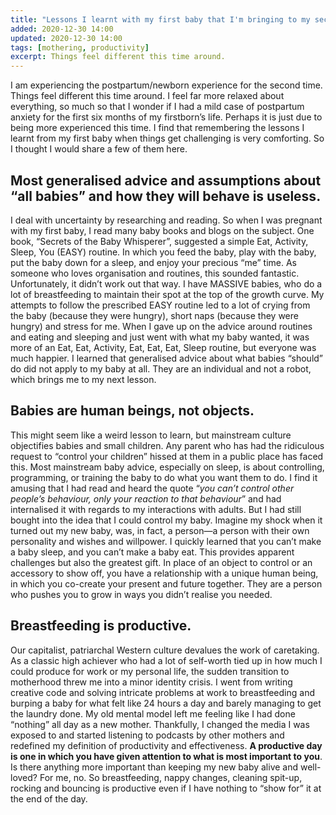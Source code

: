 ```yaml
---
title: "Lessons I learnt with my first baby that I'm bringing to my second"
added: 2020-12-30 14:00
updated: 2020-12-30 14:00
tags: [mothering, productivity]
excerpt: Things feel different this time around.
---
```


I am experiencing the postpartum/newborn experience for the second time. Things feel different this time around. I feel far more relaxed about everything, so much so that I wonder if I had a mild case of postpartum anxiety for the first six months of my firstborn’s life. Perhaps it is just due to being more experienced this time. I find that remembering the lessons I learnt from my first baby when things get challenging is very comforting. So I thought I would share a few of them here.

## Most generalised advice and assumptions about “all babies” and how they will behave is useless.

I deal with uncertainty by researching and reading. So when I was pregnant with my first baby, I read many baby books and blogs on the subject. One book, “Secrets of the Baby Whisperer”, suggested a simple Eat, Activity, Sleep, You (EASY) routine. In which you feed the baby, play with the baby, put the baby down for a sleep, and enjoy your precious “me” time. As someone who loves organisation and routines, this sounded fantastic. Unfortunately, it didn’t work out that way. I have MASSIVE babies, who do a lot of breastfeeding to maintain their spot at the top of the growth curve. My attempts to follow the prescribed EASY routine led to a lot of crying from the baby (because they were hungry), short naps (because they were hungry) and stress for me. When I gave up on the advice around routines and eating and sleeping and just went with what my baby wanted, it was more of an Eat, Eat, Activity, Eat, Eat, Eat, Sleep routine, but everyone was much happier. I learned that generalised advice about what babies “should” do did not apply to my baby at all. They are an individual and not a robot, which brings me to my next lesson.

## Babies are human beings, not objects.

This might seem like a weird lesson to learn, but mainstream culture objectifies babies and small children. Any parent who has had the ridiculous request to “control your children” hissed at them in a public place has faced this. Most mainstream baby advice, especially on sleep, is about controlling, programming, or training the baby to do what you want them to do. I find it amusing that I had read and heard the quote “_you can’t control other people’s behaviour, only your reaction to that behaviour_” and had internalised it with regards to my interactions with adults. But I had still bought into the idea that I could control my baby. Imagine my shock when it turned out my new baby, was, in fact, a person—a person with their own personality and wishes and willpower. I quickly learned that you can’t make a baby sleep, and you can’t make a baby eat. This provides apparent challenges but also the greatest gift. In place of an object to control or an accessory to show off, you have a relationship with a unique human being, in which you co-create your present and future together. They are a person who pushes you to grow in ways you didn’t realise you needed.

## Breastfeeding is productive.

Our capitalist, patriarchal Western culture devalues the work of caretaking. As a classic high achiever who had a lot of self-worth tied up in how much I could produce for work or my personal life, the sudden transition to motherhood threw me into a minor identity crisis. I went from writing creative code and solving intricate problems at work to breastfeeding and burping a baby for what felt like 24 hours a day and barely managing to get the laundry done. My old mental model left me feeling like I had done “nothing” all day as a new mother. Thankfully, I changed the media I was exposed to and started listening to podcasts by other mothers and redefined my definition of productivity and effectiveness. **A productive day is one in which you have given attention to what is most important to you**. Is there anything more important than keeping my new baby alive and well-loved? For me, no. So breastfeeding, nappy changes, cleaning spit-up, rocking and bouncing is productive even if I have nothing to “show for” it at the end of the day.